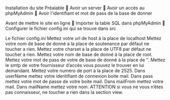 Installation du site
Préalable
	Avoir un server 
	Avoir un accès au phpMyAdmin 
	Avoir l'identifiant et mot de pass de la base de donner 


Avant de mettre le site en ligne
	Importer la table SQL dans phpMyAdmin 
	Configurer le fichier config.ini qui se trouve dans src 

Le fichier config.ini
Mettez votre url de host à la place de localhost
Mettez votre nom de base de donné a la place de soutenance par défaut ne toucher a rien.
Mettez votre charset a la place de UTF8 par défaut ne toucher a rien.
Mettez votre nom de base de donné à la place de root.
Mettez votre mot de pass de votre de base de donné à la place de ‘’.
Mettez  le smtp de votre fournisseur d’accès vous pouvez le trouver en lui demandant.
Mettez votre numéro de port à la place de 2525.
Dans userName mettez votre identifiant de connexion boite mail.
Dans pass mettez votre mot de passe de votre boite mail.
Dans mailFrom mettez votre mail.
Dans mailName mettez votre nom.
ATTENTION si vous ne vous n’êtes pas connaisseur, ne toucher a rien dans la section view.